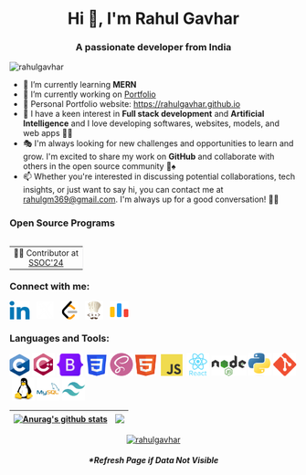 <h1 align="center">Hi 👋, I'm Rahul Gavhar</h1>
<h3 align="center">A passionate developer from India</h3>

<p align="left"> <img src="https://komarev.com/ghpvc/?username=rahulgavhar&label=Profile%20views&color=001496&style=flat" alt="rahulgavhar" /> </p>

- 🌱 I’m currently learning **MERN**
- 🔭 I’m currently working on [Portfolio](https://github.com/rahulgavhar/rahulgavhar.github.io)
- 📄 Personal Portfolio website: <a href="https://rahulgavhar.github.io" target="_blank">https://rahulgavhar.github.io</a>
- 🎊 I have a keen interest in **Full stack development** and **Artificial Intelligence** and I love developing softwares, websites, models, and web apps 🏈🎯
- 🎭 I'm always looking for new challenges and opportunities to learn and grow. I'm excited to share my work on **GitHub** and collaborate with others in the open source community 🎰♠️
- 📫 Whether you're interested in discussing potential collaborations, tech insights, or just want to say hi, you can contact me at rahulgm369@gmail.com. I'm always up for a good conversation! 📩👋

<h3 align="left">Open Source Programs</h3>
<table align="left">
  <tr align="left">
    <td style="border-right: 1px solid #eeeeef;" align="center"> 🧑‍💻 Contributor at <br> <a href="https://hack2skill.com/hack/ssoc">SSOC'24</a> </td>
  </tr>
</table>

<br><br><br>

<h3 align="left">Connect with me:</h3>
<p align="left">
<a href="https://www.linkedin.com/in/rahulgavhar/" target="_blank"><img align="center" src="https://raw.githubusercontent.com/rahulgavhar/rahulgavhar/main/Images/linkedin.webp" alt="linkedin.com/in/rahulgavhar/" height="32" width="35" /></a>&nbsp;&nbsp;
<a href="https://www.x.com/rahulgavhar" target="_blank"><img align="center" src="https://raw.githubusercontent.com/rahulgavhar/rahulgavhar/main/Images/x.png" alt="x.com/rahulgavhar" height="30" width="30" /></a>&nbsp;&nbsp;
<a href="https://leetcode.com/u/rahulgavhar/" target="_blank"><img align="center" src="https://raw.githubusercontent.com/rahulgavhar/rahulgavhar/main/Images/leetcode.png" alt="leetcode.com/u/rahulgavhar" height="32" width="32" /></a>&nbsp;&nbsp;
<a href="https://www.codechef.com/users/rahulgavhar" target="_blank"><img align="center" src="https://raw.githubusercontent.com/rahulgavhar/rahulgavhar/main/Images/codechef.png" alt="codechef.com/rahulgavhar" height="32" width="32" /></a>&nbsp;&nbsp;
<a href="https://codeforces.com/profile/rahulgavhar" target="_blank"><img align="center" src="https://raw.githubusercontent.com/rahulgavhar/rahulgavhar/main/Images/codeforces.webp" alt="codeforces.com/rahulgavhar" height="32" width="32" /></a>&nbsp;&nbsp;
</p>

<h3 align="left">Languages and Tools:</h3>
<p align="left"><a href="#" target="_self"><img src="https://raw.githubusercontent.com/rahulgavhar/rahulgavhar/main/Images/c.png" alt="c" width="35" height="38"/></a>&nbsp;<a href="#" target="_self"><img src="https://raw.githubusercontent.com/rahulgavhar/rahulgavhar/main/Images/cplusplus.png" alt="cpp" width="40" height="40"/></a>&nbsp;<a href="#" target="_self"><img src="https://raw.githubusercontent.com/rahulgavhar/rahulgavhar/main/Images/bootstrap.png" alt="bootstrap" width="46" height="39"/></a>&nbsp;<a href="#" target="_self"><img src="https://raw.githubusercontent.com/rahulgavhar/rahulgavhar/main/Images/css.png" alt="css3" width="39" height="37"/></a>&nbsp;<a href="#" target="_self"><img src="https://raw.githubusercontent.com/rahulgavhar/rahulgavhar/main/Images/sass.png" alt="sass" width="40" height="40"/></a>&nbsp;<a href="#" target="_self"><img src="https://raw.githubusercontent.com/rahulgavhar/rahulgavhar/main/Images/html.png" alt="html5" width="37" height="37"/></a>&nbsp;&nbsp;<a href="#" target="_self"><img src="https://raw.githubusercontent.com/rahulgavhar/rahulgavhar/main/Images/javascript.png" alt="javascript" width="38" height="38"/></a>&nbsp;&nbsp;<a href="#" target="_self"><img src="https://raw.githubusercontent.com/rahulgavhar/rahulgavhar/main/Images/reactjs.svg" alt="reactjs" width="40" height="40"/></a>&nbsp;<a href="#" target="_self"><img src="https://raw.githubusercontent.com/rahulgavhar/rahulgavhar/main/Images/nodejs.png" alt="nodejs" width="60"/></a>&nbsp;<a href="#" target="_self"><img src="https://raw.githubusercontent.com/rahulgavhar/rahulgavhar/main/Images/python.png" alt="python" width="40" height="40"/></a>&nbsp;<a href="#" target="_self"><img src="https://raw.githubusercontent.com/rahulgavhar/rahulgavhar/main/Images/git.png" alt="git" width="40" height="40"/></a>&nbsp;<a href="#" target="_self"><img src="https://raw.githubusercontent.com/rahulgavhar/rahulgavhar/main/Images/linux.svg" alt="linux" width="40" height="40"/></a>&nbsp;<a href="#" target="_self"><img src="https://raw.githubusercontent.com/rahulgavhar/rahulgavhar/main/Images/mysql.svg" alt="mysql" width="40" height="40"/></a>&nbsp;<a href="#" target="_self"><img src="https://raw.githubusercontent.com/rahulgavhar/rahulgavhar/main/Images/tailwind.svg" alt="tailwind" width="40" height="40"/></a>&nbsp;</p>


| <a href="#" target="_self"><img align="center" src="https://github-readme-stats.vercel.app/api?username=rahulgavhar&show_icons=true&include_all_commits=true&theme=github_dark&hide_border=true" alt="Anurag's github stats" /></a> | <a href="#" target="_self"><img align="center" src="https://github-readme-stats.vercel.app/api/top-langs/?username=rahulgavhar&layout=compact&theme=github_dark&hide_border=true" /></a> |
| ------------- | ------------- |


<p align="center"><a href="#" target="_self"><img align="center" src="https://github-readme-streak-stats.herokuapp.com/?user=rahulgavhar&theme=github_dark_dimmed" alt="rahulgavhar" /></a></p>
<h5 align="center">*Refresh Page if Data Not Visible</h5>
